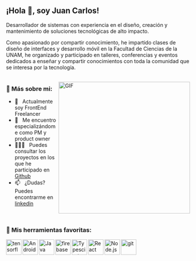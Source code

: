 ## ¡Hola 👋, soy Juan Carlos!

Desarrollador de sistemas con experiencia en el diseño, creación y mantenimiento de soluciones tecnológicas de alto impacto.

Como apasionado por compartir conocimiento, he impartido clases de diseño de interfaces y desarrollo móvil en la Facultad de Ciencias de la UNAM, he organizado y participado en talleres, conferencias y eventos dedicados a enseñar y compartir conocimientos con toda la comunidad que se interesa por la tecnología.  <br/>
<br/>

<img align="right" alt="GIF" src="https://raw.githubusercontent.com/rahul-jha98/rahul-jha98/main/techstack.gif" width="360px"/>

### 🧐 Más sobre mi:

- 🔭 &nbsp; Actualmente soy FrontEnd Freelancer 
- 🌱 &nbsp; Me encuentro especializándome como PM y product owner
- 👨🏻‍💻 &nbsp; Puedes consultar los proyectos en los que he participado en [Github](https://github.com/JuanCarlosHM?tab=repositories)
- 📫 &nbsp; ¿Dudas? Puedes encontrarme en  [linkedin](https://www.linkedin.com/in/jc-code/)

<br>

### 🔨 Mis herramientas favoritas:
<a href="https://www.tensorflow.org" target="_blank"> <img align="left" src="https://raw.githubusercontent.com/rahul-jha98/github_readme_icons/main/language_and_tools/square/tensorflow/tensorflow.svg" alt="tensorflow" height="42px"/> </a> 
<a href="https://developer.android.com" target="_blank"> <img align="left" alt="Android" height ="42px" src="https://raw.githubusercontent.com/rahul-jha98/github_readme_icons/main/language_and_tools/square/android/android.svg"> </a>
<a href="https://www.java.com" target="_blank"><img align="left" alt="Java" height ="42px" src="https://raw.githubusercontent.com/rahul-jha98/github_readme_icons/main/language_and_tools/square/java/java.svg"></a>
<a href="https://firebase.google.com/" target="_blank"> <img align="left" src="https://raw.githubusercontent.com/rahul-jha98/github_readme_icons/main/language_and_tools/square/firebase/firebase.svg" alt="firebase" height ="42px"/> </a>
<a href="https://www.typescriptlang.org/" target="_blank"><img align="left" alt="Typescirpt" height ="42px" src="https://raw.githubusercontent.com/rahul-jha98/github_readme_icons/main/language_and_tools/square/typescript/typescript.svg"></a>
<a href="https://reactjs.org/" target="_blank"> <img align="left" alt="React" height ="42px" src="https://raw.githubusercontent.com/rahul-jha98/github_readme_icons/main/language_and_tools/square/react/react.svg"></a>
<a href="https://nodejs.org" target="_blank"><img align="left" alt="Node.js" height ="42px" src="https://raw.githubusercontent.com/rahul-jha98/github_readme_icons/main/language_and_tools/square/node/node.svg"></a>
<a href="https://git-scm.com/" target="_blank"> <img src="https://raw.githubusercontent.com/rahul-jha98/github_readme_icons/main/language_and_tools/square/git-scm/git-scm.svg" align="left" alt="git" height='42px'/> </a>

